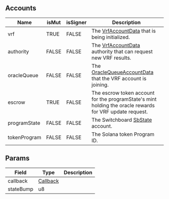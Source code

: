 

## Accounts
|Name|isMut|isSigner|Description|
|--|--|--|--|
| vrf | TRUE | FALSE | The [VrfAccountData](/idl/accounts/VrfAccountData) that is being initialized. | 
| authority | FALSE | FALSE | The [VrfAccountData](/idl/accounts/VrfAccountData) authority that can request new VRF results. | 
| oracleQueue | FALSE | FALSE | The [OracleQueueAccountData](/idl/accounts/OracleQueueAccountData) that the VRF account is joining. | 
| escrow | TRUE | FALSE | The escrow token account for the programState's mint holding the oracle rewards for VRF update request. | 
| programState | FALSE | FALSE | The Switchboard [SbState](/idl/accounts/SbState) account. | 
| tokenProgram | FALSE | FALSE | The Solana token Program ID. | 
## Params
|Field|Type|Description|
|--|--|--|
| callback |  [Callback](/idl/types/Callback) |  |
| stateBump |  u8 |  |
